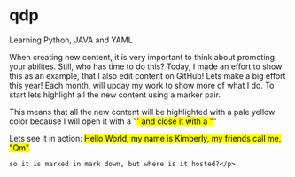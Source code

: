 # qdp
Learning Python, JAVA and YAML
<p>
When creating new content, it is very important to think about promoting your abilites.
Still, who has time to do this?
Today, I made an effort to show this as an example, that I also edit content on GitHub!
Lets make a big effort this year!
Each month, will upday my work to show more of what I do.
To start lets highlight all the new content using a marker pair. </p>
 <p> This means that all the new content will be highlighted with a pale yellow color because I will open it with a "<mark>' and close it with a "</mark>"
  
  Lets see it in action:
    <mark> Hello World, my name is Kimberly, my friends call me, "Qm"</mark>
    
    so it is marked in mark down, but where is it hosted?</p>
